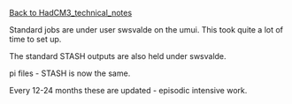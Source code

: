 [Back to HadCM3_technical_notes](HadCM3_technical_notes.md)

Standard jobs are under user swsvalde on the umui.  This took quite a lot of time to set up.

The standard STASH outputs are also held under swsvalde.

pi files - STASH is now the same.

Every 12-24 months these are updated - episodic intensive work.